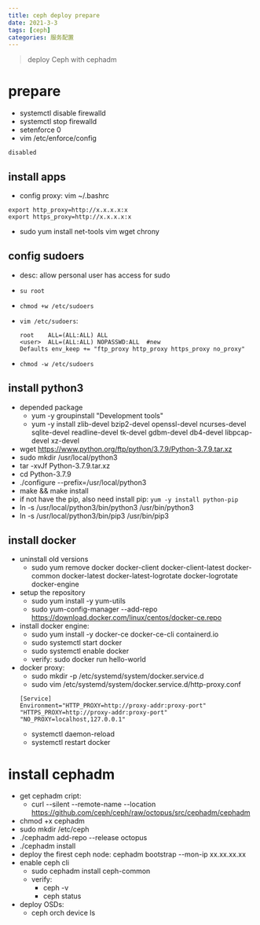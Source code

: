 ```yaml
---
title: ceph deploy prepare
date: 2021-3-3
tags: [ceph]
categories: 服务配置
---
```


> deploy Ceph with cephadm

# prepare
- systemctl disable firewalld
- systemctl stop firewalld
- setenforce 0
- vim /etc/enforce/config
```shell
disabled
```

## install apps
- config proxy: vim ~/.bashrc
```shell
export http_proxy=http://x.x.x.x:x
export https_proxy=http://x.x.x.x:x
```
- sudo yum install net-tools vim wget chrony

## config sudoers
- desc: allow personal user has access for sudo
- `su root`
- `chmod +w /etc/sudoers`
- `vim /etc/sudoers`:

    ```shell
    root    ALL=(ALL:ALL) ALL
    <user>  ALL=(ALL:ALL) NOPASSWD:ALL  #new
    Defaults env_keep += "ftp_proxy http_proxy https_proxy no_proxy"
    ```
- `chmod -w /etc/sudoers`

## install python3
- depended package
    - yum -y groupinstall "Development tools"
    - yum -y install zlib-devel bzip2-devel openssl-devel ncurses-devel sqlite-devel readline-devel tk-devel gdbm-devel db4-devel libpcap-devel xz-devel
- wget https://www.python.org/ftp/python/3.7.9/Python-3.7.9.tar.xz
- sudo mkdir /usr/local/python3
- tar -xvJf  Python-3.7.9.tar.xz
- cd Python-3.7.9
- ./configure --prefix=/usr/local/python3
- make && make install
- if not have the pip, also need install pip: `yum -y install python-pip`
- ln -s /usr/local/python3/bin/python3 /usr/bin/python3
- ln -s /usr/local/python3/bin/pip3 /usr/bin/pip3

## install docker
- uninstall old versions
    - sudo yum remove docker docker-client docker-client-latest docker-common docker-latest docker-latest-logrotate docker-logrotate docker-engine
- setup the  repository
    - sudo yum install -y yum-utils
    - sudo yum-config-manager --add-repo https://download.docker.com/linux/centos/docker-ce.repo
- install docker engine:
    - sudo yum install -y docker-ce docker-ce-cli containerd.io
    - sudo systemctl start docker
    - sudo systemctl enable docker
    - verify: sudo docker run hello-world
- docker proxy:
    - sudo mkdir -p /etc/systemd/system/docker.service.d
    - sudo vim /etc/systemd/system/docker.service.d/http-proxy.conf
    ```shell
    [Service]
    Environment="HTTP_PROXY=http://proxy-addr:proxy-port" "HTTPS_PROXY=http://proxy-addr:proxy-port" "NO_PROXY=localhost,127.0.0.1"
    ```
    - systemctl daemon-reload
    - systemctl restart docker

# install cephadm
- get cephadm cript:
    - curl --silent --remote-name --location https://github.com/ceph/ceph/raw/octopus/src/cephadm/cephadm
- chmod +x cephadm
- sudo mkdir /etc/ceph
- ./cephadm add-repo --release octopus
- ./cephadm install
- deploy the firest ceph node: cephadm bootstrap --mon-ip xx.xx.xx.xx
- enable ceph cli
    - sudo cephadm install ceph-common
    - verify:
        - ceph -v
        - ceph status
- deploy OSDs:
    - ceph orch device ls
